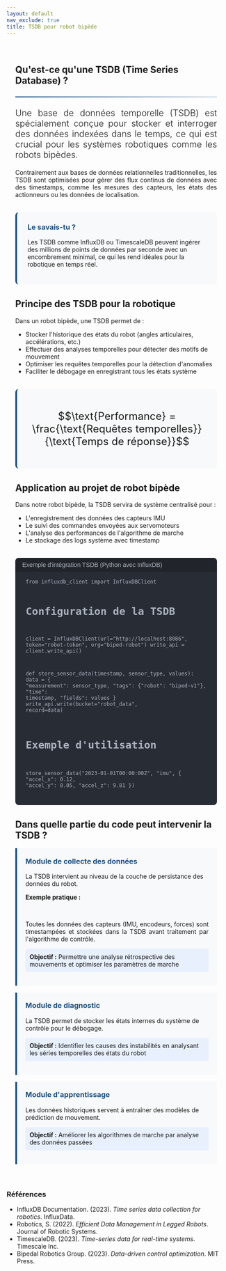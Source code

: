 ```yaml
---
layout: default
nav_exclude: true
title: TSDB pour robot bipède
---
```


<!-- KaTeX CDN -->
<link rel="stylesheet" href="https://cdn.jsdelivr.net/npm/katex@0.16.8/dist/katex.min.css">
<script defer src="https://cdn.jsdelivr.net/npm/katex@0.16.8/dist/katex.min.js"></script>
<script defer src="https://cdn.jsdelivr.net/npm/katex@0.16.8/dist/contrib/auto-render.min.js"
    onload="renderMathInElement(document.body);"></script>

<style>
:root {
    --primary-color: rgb(28, 80, 131);
    --secondary-color: rgb(28, 80, 131);
    --accent-color: rgb(28, 80, 131);
}

.tsdb-container {
    max-width: 1200px;
    margin: 0 auto;
    padding: 20px;
}

.math-equation {
    font-size: 1.5rem;
    text-align: center;
    margin: 2rem 0;
    padding: 1.5rem;
    background-color: #f8f9fa;
    border-radius: 8px;
    border-left: 4px solid var(--primary-color);
}

.diagram-container {
    background-color: white;
    padding: 2rem;
    border-radius: 10px;
    box-shadow: 0 5px 15px rgba(0,0,0,0.1);
    margin: 2rem 0;
    text-align: center;
}

.did-you-know {
    background-color: #f8f9fa;
    border-left: 4px solid var(--primary-color);
    border-radius: 8px;
    padding: 1.5rem;
    margin: 2rem 0;
}

.application-card {
    background: #f8f9fa;
    border-left: 4px solid rgb(28, 80, 131);
    padding: 1.2rem;
    border-radius: 0 4px 4px 0;
    margin-bottom: 1rem;
}

.application-card h3 {
    margin-top: 0;
    color: rgb(28, 80, 131);
}

.goal {
    background: #e8f0fe;
    padding: 0.6rem;
    border-radius: 4px;
    margin: 0.8rem 0;
}

.goal .label {
    font-weight: bold;
    color: var(white);
}

.note {
    font-size: 0.9em;
    color: #666;
    margin-top: 0.8rem;
}

.did-you-know h3 {
    color: var(--primary-color);
    margin-top: 0;
}

.justified-text {
    text-align: justify;
}

.code-container {
    background-color: #282c34;
    color: #abb2bf;
    border-radius: 8px;
    padding: 1.5rem;
    font-family: 'Consolas', 'Monaco', monospace;
    margin: 2rem 0;
    position: relative;
    overflow-x: auto;
}

.code-header {
    background-color: #21252b;
    padding: 0.5rem 1rem;
    border-radius: 8px 8px 0 0;
    margin: -1.5rem -1.5rem 1rem -1.5rem;
    display: flex;
    justify-content: space-between;
    align-items: center;
    color: #abb2bf;
    font-family: sans-serif;
}

.code-header button {
    background: none;
    border: none;
    color: inherit;
    cursor: pointer;
    font-size: 1rem;
}

.code-header button:hover {
    color: white;
}

pre {
    margin: 0;
    white-space: pre-wrap;
    word-wrap: break-word;
}

code {
    font-family: 'Consolas', 'Monaco', monospace;
}

.img-fluid {
    max-width: 100%;
    height: auto;
}

.text-muted {
    color: #6c757d;
}

.lead {
    font-size: 1.25rem;
    font-weight: 300;
}

hr {
    border: none;
    height: 2px;
    background: linear-gradient(90deg, var(--primary-color), rgba(28, 80, 131, 0.2));
    margin: 1.5rem 0;
}
</style>

<div class="tsdb-container">
    <!-- Introduction -->
    <section id="introduction">
        <h2>Qu'est-ce qu'une TSDB (Time Series Database) ?</h2>
        <hr>
        <p class="lead justified-text">
            Une base de données temporelle (TSDB) est spécialement conçue pour stocker et interroger des données indexées dans le temps, ce qui est crucial pour les systèmes robotiques comme les robots bipèdes.
        </p>
        <p class="justified-text">
            Contrairement aux bases de données relationnelles traditionnelles, les TSDB sont optimisées pour gérer des flux continus de données avec des timestamps, comme les mesures des capteurs, les états des actionneurs ou les données de localisation.
        </p>
        <div class="did-you-know">
            <h3>Le savais-tu ?</h3>
            <p>
                Les TSDB comme InfluxDB ou TimescaleDB peuvent ingérer des millions de points de données par seconde avec un encombrement minimal, ce qui les rend idéales pour la robotique en temps réel.
            </p>
        </div>
    </section>
    <!-- Principe Général -->
    <section id="principe">
        <h2>Principe des TSDB pour la robotique</h2>
        <p class="justified-text">
            Dans un robot bipède, une TSDB permet de :
        </p>
        <ul>
            <li>Stocker l'historique des états du robot (angles articulaires, accélérations, etc.)</li>
            <li>Effectuer des analyses temporelles pour détecter des motifs de mouvement</li>
            <li>Optimiser les requêtes temporelles pour la détection d'anomalies</li>
            <li>Faciliter le débogage en enregistrant tous les états système</li>
        </ul>
        <div class="math-equation">
            <p>$$\text{Performance} = \frac{\text{Requêtes temporelles}}{\text{Temps de réponse}}$$</p>
        </div>
    </section>
    <!-- Application au projet -->
    <section id="application_projet">
        <h2>Application au projet de robot bipède</h2>
        <p class="justified-text">
            Dans notre robot bipède, la TSDB servira de système centralisé pour :
        </p>
        <ul>
            <li>L'enregistrement des données des capteurs IMU</li>
            <li>Le suivi des commandes envoyées aux servomoteurs</li>
            <li>L'analyse des performances de l'algorithme de marche</li>
            <li>Le stockage des logs système avec timestamp</li>
        </ul>
    </section>
    <div class="code-container">
        <div class="code-header">
            <span>Exemple d'intégration TSDB (Python avec InfluxDB)</span>
        </div>
        <pre><code>from influxdb_client import InfluxDBClient

# Configuration de la TSDB
client = InfluxDBClient(url="http://localhost:8086", token="robot-token", org="biped-robot")
write_api = client.write_api()

def store_sensor_data(timestamp, sensor_type, values):
    data = {
        "measurement": sensor_type,
        "tags": {"robot": "biped-v1"},
        "time": timestamp,
        "fields": values
    }
    write_api.write(bucket="robot_data", record=data)

# Exemple d'utilisation
store_sensor_data("2023-01-01T00:00:00Z", "imu", {
    "accel_x": 0.12,
    "accel_y": 0.05,
    "accel_z": 9.81
})</code></pre>
    </div>
    <h2>Dans quelle partie du code peut intervenir la TSDB ?</h2>
    <div class="tsdb-application">
        <div class="application-card">
            <h3>Module de collecte des données</h3>
            <p>La TSDB intervient au niveau de la couche de persistance des données du robot.</p>
            <p style="text-align: justify;"><strong>Exemple pratique :</strong></p>            
                <p style="text-align: justify;">Toutes les données des capteurs (IMU, encodeurs, forces) sont timestampées et stockées dans la TSDB avant traitement par l'algorithme de contrôle.</p>
            <div class="goal">
                <span class="label">Objectif :</span> Permettre une analyse rétrospective des mouvements et optimiser les paramètres de marche
            </div>
        </div>
        <div class="application-card">
            <h3>Module de diagnostic</h3>
            <p>La TSDB permet de stocker les états internes du système de contrôle pour le débogage.</p>
            <div class="goal">
                <span class="label">Objectif :</span> Identifier les causes des instabilités en analysant les séries temporelles des états du robot
            </div>
        </div>
        <div class="application-card">
            <h3>Module d'apprentissage</h3>
            <p>Les données historiques servent à entraîner des modèles de prédiction de mouvement.</p>
            <div class="goal">
                <span class="label">Objectif :</span> Améliorer les algorithmes de marche par analyse des données passées
            </div>
        </div>
    </div>
</div>

<h3>Références</h3>
<ul>
  <li>InfluxDB Documentation. (2023). <cite>Time series data collection for robotics</cite>. InfluxData.</li>
  <li>Robotics, S. (2022). <cite>Efficient Data Management in Legged Robots</cite>. Journal of Robotic Systems.</li>
  <li>TimescaleDB. (2023). <cite>Time-series data for real-time systems</cite>. Timescale Inc.</li>
  <li>Bipedal Robotics Group. (2023). <cite>Data-driven control optimization</cite>. MIT Press.</li>
</ul>